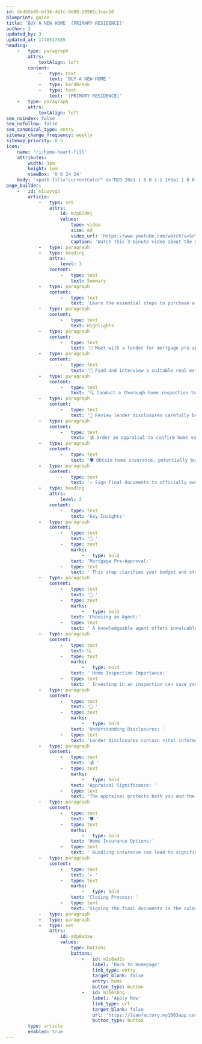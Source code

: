 ```yaml
---
id: dbdb5b45-bf16-46fc-9d88-20901c3cec10
blueprint: guide
title: 'BUY A NEW HOME  (PRIMARY RESIDENCE)'
author: 3
updated_by: 3
updated_at: 1740517685
heading:
    -   type: paragraph
        attrs:
            textAlign: left
        content:
            -   type: text
                text: 'BUY A NEW HOME '
            -   type: hardBreak
            -   type: text
                text: '(PRIMARY RESIDENCE)'
    -   type: paragraph
        attrs:
            textAlign: left
seo_noindex: false
seo_nofollow: false
seo_canonical_type: entry
sitemap_change_frequency: weekly
sitemap_priority: 0.5
icon:
    name: 'ri:home-heart-fill'
    attributes:
        width: 1em
        height: 1em
        viewBox: '0 0 24 24'
    body: '<path fill="currentColor" d="M20 20a1 1 0 0 1-1 1H5a1 1 0 0 1-1-1v-9H1l10.327-9.388a1 1 0 0 1 1.346 0L23 11h-3zm-8-3l3.359-3.359a2.25 2.25 0 0 0-3.182-3.182l-.177.177l-.177-.177a2.25 2.25 0 0 0-3.182 3.182z"/>'
page_builder:
    -   id: m1uzyygb
        article:
            -   type: set
                attrs:
                    id: m2p87dmj
                    values:
                        type: video
                        size: md
                        video_url: 'https://www.youtube.com/watch?v=SrYBO3Gu_II'
                        caption: 'Watch this 3-minute video about the steps to purchase a new home.'
            -   type: paragraph
            -   type: heading
                attrs:
                    level: 3
                content:
                    -   type: text
                        text: Summary
            -   type: paragraph
                content:
                    -   type: text
                        text: 'Learn the essential steps to purchase a new home, from mortgage pre-approval to finalizing the purchase.'
            -   type: paragraph
                content:
                    -   type: text
                        text: Highlights
            -   type: paragraph
                content:
                    -   type: text
                        text: '🏦 Meet with a lender for mortgage pre-approval.'
            -   type: paragraph
                content:
                    -   type: text
                        text: '🏡 Find and interview a suitable real estate agent.'
            -   type: paragraph
                content:
                    -   type: text
                        text: '🔍 Conduct a thorough home inspection to avoid issues.'
            -   type: paragraph
                content:
                    -   type: text
                        text: '📄 Review lender disclosures carefully before signing.'
            -   type: paragraph
                content:
                    -   type: text
                        text: '💰 Order an appraisal to confirm home value.'
            -   type: paragraph
                content:
                    -   type: text
                        text: '🛡️ Obtain home insurance, potentially bundling it for discounts.'
            -   type: paragraph
                content:
                    -   type: text
                        text: '✍️ Sign final documents to officially own your new home.'
            -   type: heading
                attrs:
                    level: 3
                content:
                    -   type: text
                        text: 'Key Insights'
            -   type: paragraph
                content:
                    -   type: text
                        text: '🏦 '
                    -   type: text
                        marks:
                            -   type: bold
                        text: 'Mortgage Pre-Approval:'
                    -   type: text
                        text: ' This step clarifies your budget and strengthens your position as a buyer. It’s crucial for serious negotiations.'
            -   type: paragraph
                content:
                    -   type: text
                        text: '🏡 '
                    -   type: text
                        marks:
                            -   type: bold
                        text: 'Choosing an Agent:'
                    -   type: text
                        text: ' A knowledgeable agent offers invaluable insights into the local market, helping you find the best properties that fit your needs.'
            -   type: paragraph
                content:
                    -   type: text
                        text: 🔍
                    -   type: text
                        marks:
                            -   type: bold
                        text: ' Home Inspection Importance:'
                    -   type: text
                        text: ' Investing in an inspection can save you from costly repairs later, ensuring you’re aware of any potential issues upfront.'
            -   type: paragraph
                content:
                    -   type: text
                        text: '📄 '
                    -   type: text
                        marks:
                            -   type: bold
                        text: 'Understanding Disclosures: '
                    -   type: text
                        text: 'Lender disclosures contain vital information about your loan terms. Reviewing them carefully is essential to avoid surprises.'
            -   type: paragraph
                content:
                    -   type: text
                        text: '💰 '
                    -   type: text
                        marks:
                            -   type: bold
                        text: 'Appraisal Significance: '
                    -   type: text
                        text: 'The appraisal protects both you and the lender, ensuring you are paying a fair price based on the home’s market value.'
            -   type: paragraph
                content:
                    -   type: text
                        text: '🛡️ '
                    -   type: text
                        marks:
                            -   type: bold
                        text: 'Home Insurance Options:'
                    -   type: text
                        text: ' Bundling insurance can lead to significant savings, making it an important consideration for new homeowners.'
            -   type: paragraph
                content:
                    -   type: text
                        text: '✍️ '
                    -   type: text
                        marks:
                            -   type: bold
                        text: 'Closing Process: '
                    -   type: text
                        text: 'Signing the final documents is the culmination of your home-buying journey, marking the moment you officially own your new home.'
            -   type: paragraph
            -   type: paragraph
            -   type: set
                attrs:
                    id: m2p8abxw
                    values:
                        type: buttons
                        buttons:
                            -   id: m2p8ad2s
                                label: 'Back to Homepage'
                                link_type: entry
                                target_blank: false
                                entry: home
                                button_type: button
                            -   id: m356rbhg
                                label: 'Apply Now'
                                link_type: url
                                target_blank: false
                                url: 'https://loanfactory.my1003app.com/1399453/register'
                                button_type: button
        type: article
        enabled: true
---
```

